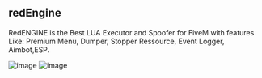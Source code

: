 ## redEngine
RedENGINE is the Best LUA Executor and Spoofer for FiveM with features Like: Premium Menu, Dumper, Stopper Ressource, Event Logger, Aimbot,ESP.

![image](https://github.com/cassetinal/redEngine/assets/163231636/2b97ad58-28df-4759-8aa8-5ad2feaab1d9)
![image](https://github.com/cassetinal/redEngine/assets/163231636/93c223c9-b33c-4f12-93ff-a5e5d35b7793)
